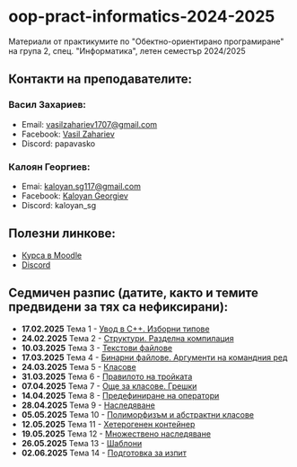 # oop-pract-informatics-2024-2025
Материали от практикумите по "Обектно-ориентирано програмиране" на група 2, спец. "Информатика", летен семестър 2024/2025

## Контакти на преподавателите:

### Васил Захариев:

- Email: vasilzahariev1707@gmail.com
- Facebook: [Vasil Zahariev](https://www.facebook.com/vasil.zahariev.75/)
- Discord: papavasko

### Калоян Георгиев:

- Emai: kaloyan.sg117@gmail.com
- Facebook: [Kaloyan Georgiev](https://www.facebook.com/kaloqn.georgiew)
- Discord: kaloyan_sg

## Полезни линкове:

- [Курса в Moodle](https://learn.fmi.uni-sofia.bg/course/view.php?id=10995)
- [Discord](https://discord.gg/gdwPfWDWuJ)

## Седмичен разпис (датите, както и темите предвидени за тях са нефиксирани):

- **17.02.2025** Тема 1 - [Увод в C++. Изборни типове](./01-Hello-Cpp/)
- **24.02.2025** Тема 2 - [Структури. Разделна компилация](./02-Structures/)
- **10.03.2025** Тема 3 - [Текстови файлове](./03-Text-Files/)
- **17.03.2025** Тема 4 - [Бинарни файлове. Аргументи на командния ред](./04-Binary-Files/)
- **24.03.2025** Тема 5 - [Класове](./05-Classes/)
- **31.03.2025** Тема 6 - [Правилото на тройката](./06-The-Rule-of-Three/)
- **07.04.2025** Тема 7 - [Още за класове. Грешки](./)
- **14.04.2025** Тема 8 - [Предефиниране на оператори](./)
- **28.04.2025** Тема 9 - [Наследяване](./)
- **05.05.2025** Тема 10 - [Полиморфизъм и абстрактни класове](./)
- **12.05.2025** Тема 11 - [Хетерогенен контейнер](./)
- **19.05.2025** Тема 12 - [Множествено наследяване](./)
- **26.05.2025** Тема 13 - [Шаблони](./)
- **02.06.2025** Тема 14 - [Подготовка за изпит](./)
